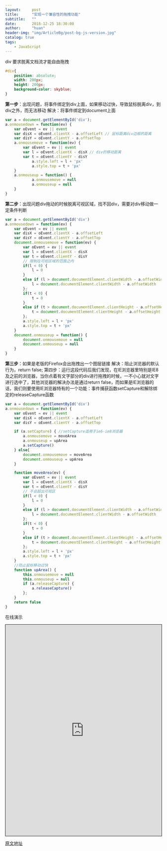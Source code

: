 ```yaml
---
layout:     post
title:      "实现一个兼容性的拖拽功能"
subtitle:   ""
date:       2018-12-25 18:30:00
author:     "huan"
header-img: "img/ArticleBg/post-bg-js-version.jpg"
catalog: true
tags:
    - JavaScript
---
```


div 要求脱离文档流才能自由拖拽

```css
#div{
    position: absolute;  
	width: 200px;
	height: 200px;
	background-color: skyblue;
}
```

**第一步**：出现问题，将事件绑定到div上面，如果移动过快，导致鼠标脱离div，到div之外，而无法移动
解决：将事件绑定到document上面

```javascript
var a = document.getElementById('div');
a.onmousedown = function(ev) {
	var oEvent = ev || event
	var disX = oEvent.clientX - a.offsetLeft // 鼠标距离div边框的距离
	var disY = oEvent.clientY - a.offsetTop
	a.onmousemove = function(ev) {
		var oEvent = ev || event
		var l = oEvent.clientX - disX // div的移动距离
		var t = oEvent.clientY - disY
			a.style.left = l + 'px'
			a.style.top = t + 'px'
	}
	a.onmouseup = function() {
			a.onmousemove = null
			a.onmouseup = null
	}
}
```

**第二步**：出现问题div拖动的时候脱离可视区域，找不回div，需要对div移动做一定条件判断

```javascript
var a = document.getElementById('div')
a.onmousedown = function(ev) {
	var oEvent = ev || event
	var disX = oEvent.clientX - a.offsetLeft
	var disY = oEvent.clientY - a.offsetTop
	document.onmousemove = function(ev) {
		var oEvent = ev || event
		var l = oEvent.clientX - disX
		var t = oEvent.clientY - disY
        // 限制在可视区域的范围之内
		if(l < 0) {
			l = 0
		} 
		else if (l > document.documentElement.clientWidth - a.offsetWidth) {
			l = document.documentElement.clientWidth - a.offsetWidth
		};
		if(t < 0) {
			t = 0
		}	
		else if (t > document.documentElement.clientHeight - a.offsetHeight) {
			t = document.documentElement.clientHeight - a.offsetHeight
		};
		a.style.left = l + 'px'
		a.style.top = t + 'px'
	}
	document.onmouseup = function() {
		document.onmousemove = null
		document.onmouseup = null
	}
}
```

**第三步**：如果是老版的Firefox会出拖拽出一个图层链接
解决：阻止浏览器的默认行为，return false;
第四步：运行这段代码后我们发现，在IE浏览器里特别是IE8及之前的浏览器，当你点着有文字部分的div进行拖拽的时候，一不小心就对文字进行选中了，其他浏览器的解决办法是通过return false，而如果是IE浏览器的话，我们则要使用IE浏览器特有的一个功能：事件捕获函数setCapture和解除绑定的releaseCapture函数

```javascript
var a = document.getElementById('div')
a.onmousedown = function(ev) {
	var oEvent = ev || event
	var disX = oEvent.clientX - a.offsetLeft
	var disY = oEvent.clientY - a.offsetTop

	if (a.setCapture) { //setCapture适用于ie6-ie8浏览器
		a.onmousemove = moveArea
		a.onmouseup = upArea
		a.setCapture()
	} else{
		document.onmousemove = moveArea
		document.onmouseup = upArea
	}

	function moveArea(ev) {
		var oEvent = ev || event
		var l = oEvent.clientX - disX
		var t = oEvent.clientY - disY
		// 不会超出可视区
		if(l < 0) {
			l = 0
		}
		else if (l > document.documentElement.clientWidth - a.offsetWidth) {
			l = document.documentElement.clientWidth - a.offsetWidth
		};
		if(t < 0) {
			t = 0
		}	
		else if (t > document.documentElement.clientHeight - a.offsetHeight) {
			t = document.documentElement.clientHeight - a.offsetHeight
		};
		a.style.left = l + 'px'
		a.style.top = t + 'px'
	}
	//防止鼠标移动过快
	function upArea() {
		this.onmousemove = null
		this.onmouseup = null
		if (a.releaseCapture) {
			a.releaseCapture()
		};
	}
	return false
}
```

在线演示

<div style='width:100%;height:680px'>
     <iframe src="https://codepen.io/lichenghuan/full/ErYZMO" frameborder="0" align="left"  height="680" scrolling="yes" style='width:100%;border:1px solid #000'>
            <p>你的浏览器不支持iframe标签</p>
        </iframe>
</div>










[原文地址](http://cychenyu.com/2017/12/10/%E5%85%BC%E5%AE%B9%E6%80%A7%E7%9A%84%E6%8B%96%E6%8B%BD%E5%8A%9F%E8%83%BD/)